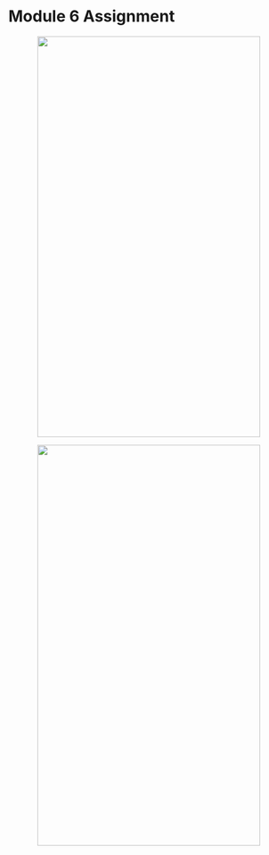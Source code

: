 # Module 6 Assignment

<p align="center">
  <img src="https://github.com/HasibuliT/Module6Assignment/assets/66546794/22423974-5ab2-4a10-9e20-706f3f3d6bed" width="400" height="720"/>
<p align="center">
  <img src="https://github.com/HasibuliT/Module6Assignment/assets/66546794/6017e4a4-ebda-4be1-883e-5c1cd2b23449" width="400" height="720"/>
</p>



